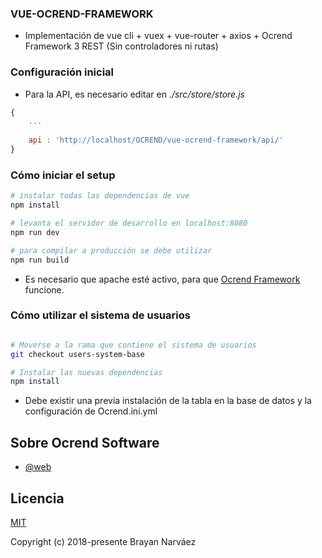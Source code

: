 ### VUE-OCREND-FRAMEWORK
- Implementación de vue cli + vuex + vue-router + axios + Ocrend Framework 3 REST (Sin controladores ni rutas)

### Configuración inicial
- Para la API, es necesario editar en *./src/store/store.js*
```javascript
{
    ...
    
    api : 'http://localhost/OCREND/vue-ocrend-framework/api/'
}
```

### Cómo iniciar el setup

``` bash
# instalar todas las dependencias de vue
npm install

# levanta el servidor de desarrollo en localhost:8080
npm run dev

# para compilar a producción se debe utilizar
npm run build
```
- Es necesario que apache esté activo, para que [Ocrend Framework](https://github.com/prinick96/Ocrend-Framework) funcione.

### Cómo utilizar el sistema de usuarios
``` bash

# Moverse a la rama que contiene el sistema de usuarios
git checkout users-system-base

# Instalar las nuevas dependencias
npm install
```
- Debe existir una previa instalación de la tabla en la base de datos y la configuración de Ocrend.ini.yml

## Sobre Ocrend Software

- [@web](https://ocrend.com)

## Licencia

[MIT](http://opensource.org/licenses/MIT)

Copyright (c) 2018-presente Brayan Narváez